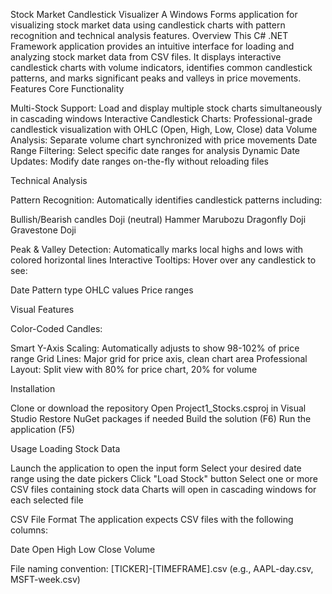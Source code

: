Stock Market Candlestick Visualizer
A Windows Forms application for visualizing stock market data using candlestick charts with pattern recognition and technical analysis features.
Overview
This C# .NET Framework application provides an intuitive interface for loading and analyzing stock market data from CSV files. It displays interactive candlestick charts with volume indicators, identifies common candlestick patterns, and marks significant peaks and valleys in price movements.
Features
Core Functionality

Multi-Stock Support: Load and display multiple stock charts simultaneously in cascading windows
Interactive Candlestick Charts: Professional-grade candlestick visualization with OHLC (Open, High, Low, Close) data
Volume Analysis: Separate volume chart synchronized with price movements
Date Range Filtering: Select specific date ranges for analysis
Dynamic Date Updates: Modify date ranges on-the-fly without reloading files

Technical Analysis

Pattern Recognition: Automatically identifies candlestick patterns including:

Bullish/Bearish candles
Doji (neutral)
Hammer
Marubozu
Dragonfly Doji
Gravestone Doji


Peak & Valley Detection: Automatically marks local highs and lows with colored horizontal lines
Interactive Tooltips: Hover over any candlestick to see:

Date
Pattern type
OHLC values
Price ranges

Visual Features

Color-Coded Candles:

Smart Y-Axis Scaling: Automatically adjusts to show 98-102% of price range
Grid Lines: Major grid for price axis, clean chart area
Professional Layout: Split view with 80% for price chart, 20% for volume

Installation

Clone or download the repository
Open Project1_Stocks.csproj in Visual Studio
Restore NuGet packages if needed
Build the solution (F6)
Run the application (F5)

Usage
Loading Stock Data

Launch the application to open the input form
Select your desired date range using the date pickers
Click "Load Stock" button
Select one or more CSV files containing stock data
Charts will open in cascading windows for each selected file

CSV File Format
The application expects CSV files with the following columns:

Date
Open
High
Low
Close
Volume

File naming convention: [TICKER]-[TIMEFRAME].csv (e.g., AAPL-day.csv, MSFT-week.csv)
